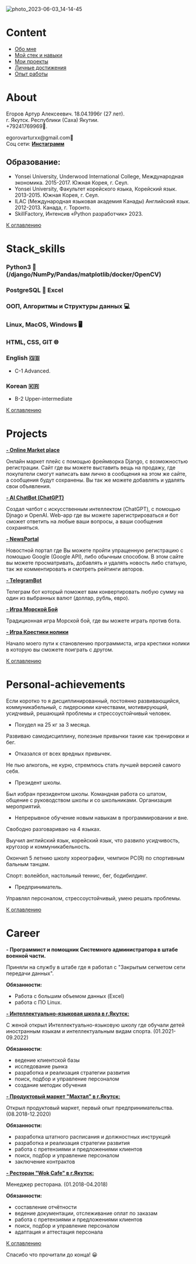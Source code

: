 ![photo_2023-06-03_14-14-45](https://github.com/egorovarturxx/Hello-its-me-/assets/122422490/46418c02-1433-430f-bc55-707bee3ac8f4)

# Content
- [Обо мне](#about)
- [Мой стек и навыки](#stack_skills)
- [Мои проекты](#projects)
- [Личные достижения](#personal-achievements)
- [Опыт работы](#career)



# About
Егоров Артур Алексеевич. 18.04.1996г (27 лет).<br>
г. Якутск. Республики (Саха) Якутии.<br>
+79241769969📲.<br>
<p>egorovarturxx@gmail.com📧<br>
Соц сети:
<a href=https://www.instagram.com/egorovarturxx/><b>Инстаграмм</b></a>

<h2><b>Образование:</b></h2>

- Yonsei University, Underwood International College, Международная экономика. 2015-2017. Южная Корея, г. Сеул.
- Yonsei University, Факультет корейского языка, Корейский язык. 2013-2015. Южная Корея, г. Сеул.
- ILAC (Международная языковая академия Канады) Английский язык. 2012-2013. Канада, г. Торонто.
- SkillFactory, Интенсив «Python разработчик» 2023.

[К оглавлению](#content)


# Stack_skills

<h3>Python3 🐍 (/django/NumPy/Pandas/matplotlib/docker/OpenCV)</h3>
   
<h3>PostgreSQL 🐘 Excel </h3>

<h3>OOП, Алгоритмы и Структуры данных 💻</h3>

<h3>Linux, MacOS, Windows  🖥 </h3>

<h3>HTML, CSS, GIT 🌐</h3>

<h3>English 🇬🇧</h3>

- C-1 Advanced.

<h3>Korean 🇰🇷</h3>

- B-2 Upper-intermediate
    
[К оглавлению](#content)

# Projects
<a href=https://github.com/egorovarturxx/MarketPlace/><b>- Online Market place</b></a>
<p>
 Онлайн маркет плейс с помощью фреймворка Django, с возможностью регистрации. Сайт где вы можете выставить вещь на продажу, где покупатели смогут написать вам лично в сообщения на этом же сайте, а сообщения будут сохранены. Вы так же можете добавлять и удалять свои объявления.
 </p>

<a href=https://github.com/egorovarturxx/AI_ChatBot/><b>- AI ChatBot (ChatGPT)</b></a>
 <p> Создал чатбот с искусственным интеллектом (ChatGPT), с помощью Djnago и OpenAI. Web-app где вы можете зарегистрироваться и бот сможет ответить на любые ваши вопросы, а ваши сообщения сохраняться.
 </p>
 
<a href=https://github.com/egorovarturxx/NewsPortal-8.6/><b>- NewsPortal</b></a>
<p>
 Новостной портал где Вы можете пройти упращенную регистрацию с помощью Google (Google API), либо обычным способом. В этом сайте вы можете просматривать, добавлять и удалять новость либо статьую, так же комментировать и смотреть рейтинги авторов.
 </p>

<a href=https://github.com/egorovarturxx/TelegramBot/><b>- TelegramBot</b></a>
 <p> Телеграм бот который поможет вам конвертировать любую сумму на один из выбранных валют (доллар, рубль, евро).
 </p>
 
 <a href=https://github.com/egorovarturxx/Sea-battle/><b>- Игра Морской Бой</b></a>
 <p> Традиционная игра Морской бой, где вы можете играть против бота.
 </p>
 
 <a href=https://github.com/egorovarturxx/XO/><b>- Игра Крестики нолики</b></a>
 <p> Начало моего пути к становлению программиста, игра крестики нолики в которую вы сможете поиграть с другом.
 </p>

[К оглавлению](#content)

# Personal-achievements 

Если коротко то я дисциплинированный, постоянно развивающийся, коммуникабельный, с лидерскими качествами, мотивирующий, усидчивый, решающий проблемы и стрессоустойчивый человек.

- Похудел на 25 кг за 3 месяца.

Развиваю самодисциплину, полезные привычки такие как тренировки и бег.

- Отказался от всех вредных привычек.

Не пью алкоголь, не курю, стремлюсь стать лучшей версией самого себя.

- Президент школы.

Был избран президентом школы. Командная работа со штатом, общение с руководством школы и со школьниками. Организация мероприятий.

- Непрерывное обучение новым навыкам в программировании и вне.

<p>Свободно разговариваю на 4 языках.</p> 
<p>Выучил английский язык, корейский язык, что развило усидчивость, кругозор и коммуникабельность.</p>
<p>Окончил 5 летнию школу хореографии, чемпион РС(Я) по спортивным бальным танцам.</p>
<p>Спорт: волейбол, настольный теннис, бег, бодибилдинг.</p>

- Предприниматель. 

Управлял персоналом, стрессоустойчивый, умею решать проблемы.


[К оглавлению](#content)
 
 
# Career

<b>- Программист и помощник Системного администратора в штабе военной части.</b>
<p>
 Приняли на службу в штабе где я работал с "Закрытым сегметом сети передачи данных".
</p>
<div><b>Обязанности:</b></div>
<p>
   
- Работа с большим объемом данных (Excel)
- работа с ПО Linux. 
</p>

<a href=https://www.instagram.com/ils_ykt/><b>- Интеллектуально-языковая школа в г.Якутск:</b></a>
<p>
 С женой открыл Интеллектуально-языковую школу где обучали детей иностранным языкам и интеллектуальным видам спорта. (01.2021-09.2022)
 </p>
<div><b>Обязанности:</b></div>
<p>

- ведение клиентской базы
- исследование рынка
- разработка и реализация стратегии развития
- поиск, подбор и управление персоналом
- создание методик обучения

</p>

<a href=https://www.instagram.com/makhtalykt/><b>- Продуктовый маркет "Махтал" в г.Якутск:</b></a>
 <p> Открыл продуктовый маркет, первый опыт предпринимательства. (08.2018-12.2020)
 </p>
 
 <div><b>Обязанности:</b></div>
<p>

- разработка штатного расписания и должностных инструкций
- разработка и реализация стратегии развития
- работа с претензиями и предложениями клиентов
- поиск, подбор и управление персоналом
- заключение контрактов

</p>

<a href=https://www.instagram.com/wokcafeykt/><b>- Ресторан "Wok Cafe" в г.Якутск:</b></a>
 <p> Менеджер ресторана. (01.2018-04.2018)
 </p>
 
 <div><b>Обязанности:</b></div>
<p>

- составление отчётности
- ведение документации, отслеживание оплат по заказам
- работа с претензиями и предложениями клиентов
- поиск, подбор и управление персоналом
- адаптация и аттестация персонала

</p>

[К оглавлению](#content)

Спасибо что прочитали до конца! 😀

 




